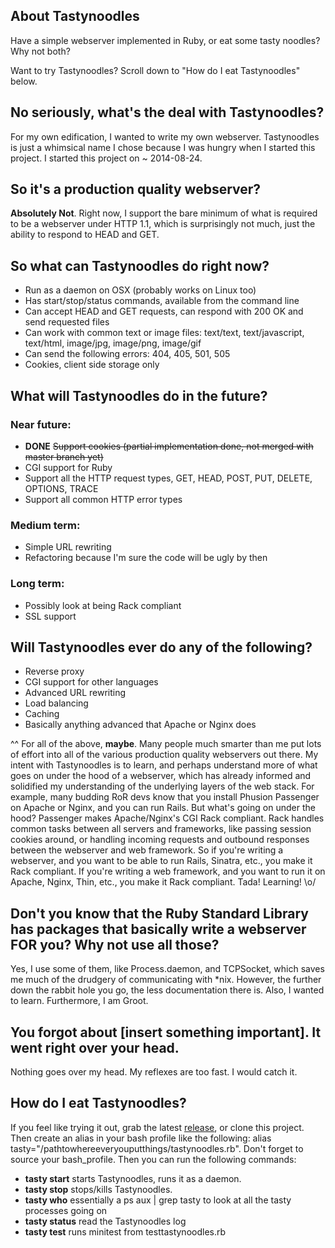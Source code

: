 ## About Tastynoodles
Have a simple webserver implemented in Ruby, or eat some tasty noodles? Why not both?

Want to try Tastynoodles? Scroll down to "How do I eat Tastynoodles" below.

## No seriously, what's the deal with Tastynoodles?
For my own edification, I wanted to write my own webserver. Tastynoodles is just a whimsical name I chose because I was hungry when I started this project. I started this project on ~ 2014-08-24.

## So it's a production quality webserver?
**Absolutely Not**. Right now, I support the bare minimum of what is required to be a webserver under HTTP 1.1, which is surprisingly not much, just the ability to respond to HEAD and GET.

## So what can Tastynoodles do right now?
* Run as a daemon on OSX (probably works on Linux too)
* Has start/stop/status commands, available from the command line 
* Can accept HEAD and GET requests, can respond with 200 OK and send requested files
* Can work with common text or image files: text/text, text/javascript, text/html, image/jpg, image/png, image/gif
* Can send the following errors: 404, 405, 501, 505
* Cookies, client side storage only

## What will Tastynoodles do in the future?
### Near future:
* **DONE** ~~Support cookies (partial implementation done, not merged with master branch yet)~~
* CGI support for Ruby
* Support all the HTTP request types, GET, HEAD, POST, PUT, DELETE, OPTIONS, TRACE
* Support all common HTTP error types

### Medium term:
* Simple URL rewriting
* Refactoring because I'm sure the code will be ugly by then

### Long term:
* Possibly look at being Rack compliant
* SSL support

## Will Tastynoodles ever do any of the following?
* Reverse proxy
* CGI support for other languages
* Advanced URL rewriting
* Load balancing
* Caching
* Basically anything advanced that Apache or Nginx does

^^ For all of the above, **maybe**. Many people much smarter than me put lots of effort into all of the various production quality webservers out there. My intent with Tastynoodles is to learn, and perhaps understand more of what goes on under the hood of a webserver, which has already informed and solidified my understanding of the underlying layers of the web stack. For example, many budding RoR devs know that you install Phusion Passenger on Apache or Nginx, and you can run Rails. But what's going on under the hood? Passenger makes Apache/Nginx's CGI Rack compliant. Rack handles common tasks between all servers and frameworks, like passing session cookies around, or handling incoming requests and outbound responses between the webserver and web framework. So if you're writing a webserver, and you want to be able to run Rails, Sinatra, etc., you make it Rack compliant. If you're writing a web framework, and you want to run it on Apache, Nginx, Thin, etc., you make it Rack compliant. Tada! Learning! \o/

## Don't you know that the Ruby Standard Library has packages that basically write a webserver FOR you? Why not use all those?
Yes, I use some of them, like Process.daemon, and TCPSocket, which saves me much of the drudgery of communicating with *nix. However, the further down the rabbit hole you go, the less documentation there is. Also, I wanted to learn. Furthermore, I am Groot.

## You forgot about [insert something important]. It went right over your head.
Nothing goes over my head. My reflexes are too fast. I would catch it.

## How do I eat Tastynoodles?
If you feel like trying it out, grab the latest [release](https://github.com/brandentanga/tastynoodles/releases), or clone this project. Then create an alias in your bash profile like the following: alias tasty="/pathtowhereeveryouputthings/tastynoodles.rb". Don't forget to source your bash_profile. Then you can run the following commands:
* **tasty start** starts Tastynoodles, runs it as a daemon.
* **tasty stop** stops/kills Tastynoodles. 
* **tasty who** essentially a ps aux | grep tasty to look at all the tasty processes going on
* **tasty status** read the Tastynoodles log
* **tasty test** runs minitest from testtastynoodles.rb
